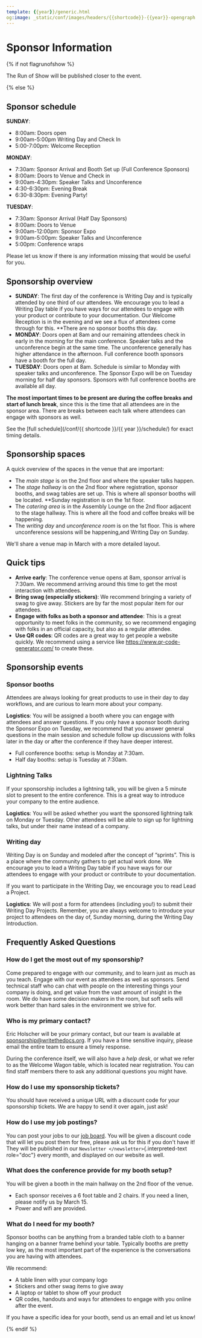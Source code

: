 ```yaml
---
template: {{year}}/generic.html
og:image: _static/conf/images/headers/{{shortcode}}-{{year}}-opengraph.jpg
---
```


# Sponsor Information

{% if not flagrunofshow %}

The Run of Show will be published closer to the event.

{% else %}

## Sponsor schedule

**SUNDAY**:

* 8:00am: Doors open
* 9:00am-5:00pm Writing Day and Check In
* 5:00-7:00pm: Welcome Reception

**MONDAY**:

* 7:30am: Sponsor Arrival and Booth Set up (Full Conference Sponsors)
* 8:00am: Doors to Venue and Check in
* 9:00am-4:30pm: Speaker Talks and Unconference
* 4:30-6:30pm: Evening Break
* 6:30-8:30pm: Evening Party!

**TUESDAY**:

* 7:30am: Sponsor Arrival (Half Day Sponsors)
* 8:00am: Doors to Venue
* 9:00am-12:00pm: Sponsor Expo
* 9:00am-5:00pm: Speaker Talks and Unconference
* 5:00pm: Conference wraps

Please let us know if there is any information missing that would be useful for you.

## Sponsorship overview

-   **SUNDAY**: The first day of the conference is Writing Day and is typically attended by one third of our attendees. We encourage you to lead a Writing Day table if you have ways for our attendees to engage with your product or contribute to your documentation.  Our Welcome Reception is in the evening and we see a flux of attendees come through for this. **There are no sponsor booths this day.
-   **MONDAY**: Doors open at 8am and our remaining attendees check in early in the morning for the main conference. Speaker talks and the unconference begin at the same time. The unconference generally has higher attendance in the afternoon. Full conference booth sponsors have a booth for the full day. 
-   **TUESDAY**: Doors open at 8am. Schedule is similar to Monday with speaker talks and unconference. The Sponsor Expo will be on Tuesday morning for half day sponsors. Sponsors with full conference booths are available all day.

**The most important times to be present are during the coffee breaks and start of lunch break**, since this is the time that all attendees are in the sponsor area. There are breaks between each talk where attendees can engage with sponsors as well.

See the [full schedule](/conf/{{ shortcode }}/{{ year }}/schedule/) for exact timing details.

## Sponsorship spaces

A quick overview of the spaces in the venue that are important:

-   The *main stage* is on the 2nd floor and where the speaker talks happen.
-   The *stage hallway* is on the 2nd floor where registration, sponsor booths, and swag tables are set up. This is where all sponsor booths will be located. **Sunday registration is on the 1st floor.
-   The *catering area* is in the Assembly Lounge on the 2nd floor adjacent to the stage hallway. This is where all the food and coffee breaks will be happening.
-   The *writing day* and *unconference room* is on the 1st floor. This is where unconference sessions will be happening,and Writing Day on Sunday.

We'll share a venue map in March with a more detailed layout. 

## Quick tips

-   **Arrive early**: The conference venue opens at 8am, sponsor arrival is 7:30am. We recommend arriving around this time to get the most interaction with attendees.
-   **Bring swag (especially stickers)**: We recommend bringing a variety of swag to give away. Stickers are by far the most popular item for our attendees.
-   **Engage with folks as both a sponsor and attendee**: This is a great opportunity to meet folks in the community, so we recommend engaging with folks in an official capacity, but also as a regular attendee.
-   **Use QR codes**: QR codes are a great way to get people a website quickly. We recommend using a service like <https://www.qr-code-generator.com/> to create these.

## Sponsorship events

### Sponsor booths

Attendees are always looking for great products to use in their day to day workflows, and are curious to learn more about your company.

**Logistics**: You will be assigned a booth where you can engage with attendees and answer questions. If you only have a sponsor booth during the Sponsor Expo on Tuesday, we recommend that you answer general questions in the main session and schedule follow up discussions with folks later in the day or after the conference if they have deeper interest. 

-   Full conference booths: setup is Monday at 7:30am.
-   Half day booths: setup is Tuesday at 7:30am.

### Lightning Talks

If your sponsorship includes a lightning talk, you will be given a 5 minute slot to present to the entire conference. This is a great way to introduce your company to the entire audience.

**Logistics**: You will be asked whether you want the sponsored lightning talk on Monday or Tuesday. Other attendees will be able to sign up for lightning talks, but under their name instead of a company.

### Writing day

Writing Day is on Sunday and modeled after the concept of “sprints”. This is a place where the community gathers to get actual work done. We encourage you to lead a Writing Day table if you have ways for our attendees to engage with your product or contribute to your documentation.

If you want to participate in the Writing Day, we encourage you to read Lead a Project.

**Logistics**: We will post a form for attendees (including you!) to submit their Writing Day Projects. Remember, you are always welcome to introduce your project to attendees on the day of, Sunday morning, during the Writing Day Introduction.

## Frequently Asked Questions

### How do I get the most out of my sponsorship?

Come prepared to engage with our community, and to learn just as much as you teach. Engage with our event as attendees as well as sponsors. Send technical staff who can chat with people on the interesting things your company is doing, and get value from the vast amount of insight in the room. We do have some decision makers in the room, but soft sells will work better than hard sales in the environment we strive for.

### Who is my primary contact?

Eric Holscher will be your primary contact, but our team is available at <sponsorship@writethedocs.org>. If you have a time sensitive inquiry, please email the entire team to ensure a timely response.

During the conference itself, we will also have a *help desk*, or what we refer to as the Welcome Wagon table, which is located near registration.
You can find staff members there to ask any additional questions you might have.

### How do I use my sponsorship tickets?

You should have received a unique URL with a discount code for your sponsorship tickets. We are happy to send it over again, just ask!

### How do I use my job postings?

You can post your jobs to our [job board](https://jobs.writethedocs.org/).
You will be given a discount code that will let you post them for free,
please ask us for this if you don\'t have it!
They will be published in our `Newsletter </newsletter>`{.interpreted-text role="doc"} every month,
and displayed on our website as well.

### What does the conference provide for my booth setup?

You will be given a booth in the main hallway on the 2nd floor of the venue. 
- Each sponsor receives a 6 foot table and 2 chairs. 
If you need a linen, please notify us by March 15.
- Power and wifi are provided. 

### What do I need for my booth?

Sponsor booths can be anything from a branded table cloth to a banner hanging on a banner frame behind your table. Typically booths are pretty low key, as the most important part of the experience is the conversations you are having with attendees.

We recommend:

-   A table linen with your company logo
-   Stickers and other swag items to give away
-   A laptop or tablet to show off your product
-   QR codes, handouts and ways for attendees to engage with you online after the event.

If you have a specific idea for your booth, send us an email and let us know!


{% endif %}